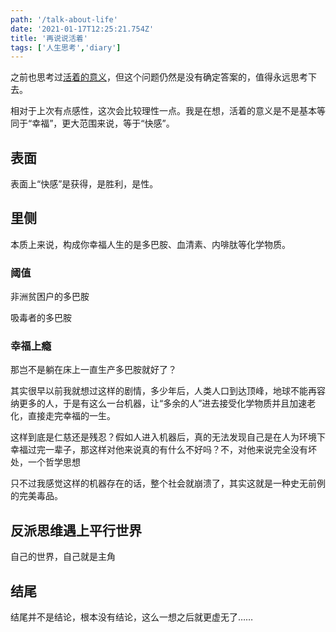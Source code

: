 ```yaml
---
path: '/talk-about-life'
date: '2021-01-17T12:25:21.754Z'
title: '再说说活着'
tags: ['人生思考','diary']
---
```


之前也思考过[活着的意义](/meaning-of-life)，但这个问题仍然是没有确定答案的，值得永远思考下去。

相对于上次有点感性，这次会比较理性一点。我是在想，活着的意义是不是基本等同于“幸福”，更大范围来说，等于“快感”。

## 表面

表面上“快感”是获得，是胜利，是性。

## 里侧

本质上来说，构成你幸福人生的是多巴胺、血清素、内啡肽等化学物质。

### 阈值

非洲贫困户的多巴胺

吸毒者的多巴胺

### 幸福上瘾

那岂不是躺在床上一直生产多巴胺就好了？

其实很早以前我就想过这样的剧情，多少年后，人类人口到达顶峰，地球不能再容纳更多的人，于是有这么一台机器，让“多余的人”进去接受化学物质并且加速老化，直接走完幸福的一生。

这样到底是仁慈还是残忍？假如人进入机器后，真的无法发现自己是在人为环境下幸福过完一辈子，那这样对他来说真的有什么不好吗？不，对他来说完全没有坏处，一个哲学思想

只不过我感觉这样的机器存在的话，整个社会就崩溃了，其实这就是一种史无前例的完美毒品。

## 反派思维遇上平行世界

自己的世界，自己就是主角

## 结尾

结尾并不是结论，根本没有结论，这么一想之后就更虚无了……